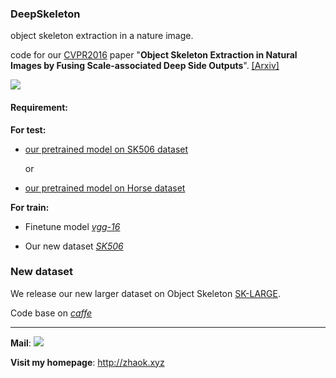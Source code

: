 ### DeepSkeleton
object skeleton extraction in a nature image.

code for our [CVPR2016](http://cvpr2016.thecvf.com/) paper "**Object Skeleton Extraction in Natural Images by Fusing Scale-associated Deep Side Outputs**". [[Arxiv]](http://arxiv.org/abs/1603.09446)

![](http://7xn7wz.com1.z0.glb.clouddn.com/DeepSkeleton.png?imageView2/2/w/500)
#### Requirement:
**For test:**
* [our pretrained model on SK506 dataset](http://data-10045577.cos.myqcloud.com/caffe-models/sk-cvpr/sk506_it14k.caffemodel)
    
  or

* [our pretrained model on Horse dataset](http://data-10045577.cos.myqcloud.com/caffe-models/sk-cvpr/horse_it14k.caffemodel)

**For train:**
* Finetune model [*vgg-16*](http://7xocv2.dl1.z0.glb.clouddn.com/5stage-vgg.caffemodel)

* Our new dataset [*SK506*](http://7xocv2.dl1.z0.glb.clouddn.com/sk506.tar.gz)

### New dataset
We release our new larger dataset on Object Skeleton [SK-LARGE](https://shucv.github.io/SK-LARGE/).

Code base on [*caffe*](http://caffe.berkeleyvision.org/)

*** 

**Mail**: ![](http://7xn7wz.com1.z0.glb.clouddn.com/my-gmail.png?imageView2/2/w/300)

**Visit my homepage**: <http://zhaok.xyz>

